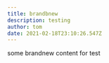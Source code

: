 ```yaml
---
title: brandbnew
description: testing
author: tom
date: 2021-02-18T23:10:26.547Z
---
```

some brandnew content for test